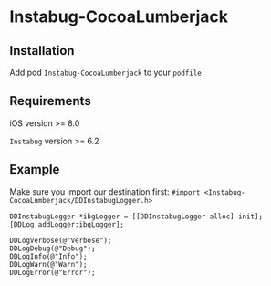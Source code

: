 # Instabug-CocoaLumberjack
## Installation
Add pod `Instabug-CocoaLumberjack` to your `podfile`

## Requirements
iOS version >= 8.0

`Instabug` version >= 6.2

## Example
Make sure you import our destination first: `#import <Instabug-CocoaLumberjack/DDInstabugLogger.h>`

```
DDInstabugLogger *ibgLogger = [[DDInstabugLogger alloc] init];
[DDLog addLogger:ibgLogger];

DDLogVerbose(@"Verbose");
DDLogDebug(@"Debug");
DDLogInfo(@"Info");
DDLogWarn(@"Warn");
DDLogError(@"Error");
```
